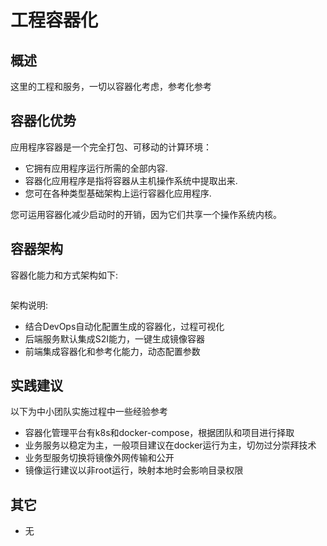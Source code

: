 # 工程容器化

## 概述

这里的工程和服务，一切以容器化考虑，参考化参考

## 容器化优势

应用程序容器是一个完全打包、可移动的计算环境：

- 它拥有应用程序运行所需的全部内容.
- 容器化应用程序是指将容器从主机操作系统中提取出来.
- 您可在各种类型基础架构上运行容器化应用程序.

您可运用容器化减少启动时的开销，因为它们共享一个操作系统内核。

## 容器架构

容器化能力和方式架构如下:

<img :src="$withBase('/images/dev_01.png')" style="width:90%" >

架构说明:

- 结合DevOps自动化配置生成的容器化，过程可视化
- 后端服务默认集成S2I能力，一键生成镜像容器
- 前端集成容器化和参考化能力，动态配置参数

## 实践建议

以下为中小团队实施过程中一些经验参考

- 容器化管理平台有k8s和docker-compose，根据团队和项目进行择取
- 业务服务以稳定为主，一般项目建议在docker运行为主，切勿过分崇拜技术
- 业务型服务切换将镜像外网传输和公开
- 镜像运行建议以非root运行，映射本地时会影响目录权限

## 其它

- 无
